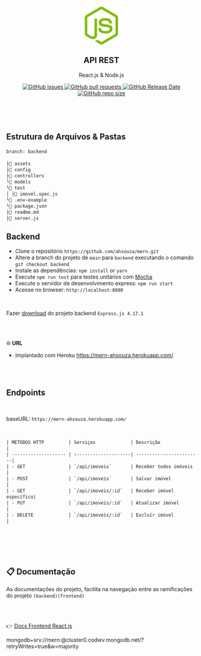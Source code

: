 <p align="center">
 <img width="100px" src="assets/nodejs.png" align="center" alt="GitHub Readme Stats" />
 <h2 align="center">API REST</h2>
 <p align="center">
    React.js & Node.js</p>
 </p>
  <p align="center">
    <a href="https://github.com/ahsouza/github-readme-stats/actions">
      <img alt="GitHub issues" src="https://img.shields.io/github/issues/ahsouza/mern">
    </a>
    <a href="https://codecov.io/gh/ahsouza/github-readme-stats">
      <img alt="GitHub pull requests" src="https://img.shields.io/github/issues-pr/ahsouza/mern">
    </a>
    <a href="https://a.paddle.com/v2/click/16413/119403?link=1227">
      <img alt="GitHub Release Date" src="https://img.shields.io/github/release-date/ahsouza/mern">
    </a>
    <a href="https://a.paddle.com/v2/click/16413/119403?link=2345">
      <img alt="GitHub repo size" src="https://img.shields.io/github/repo-size/ahsouza/mern">
    </a>
  </p>
</p>

<br>
<br>
<br>

## Estrutura de Arquivos & Pastas

```
branch: backend

├📂 assets
├📂 config
├📂 controllers
└📂 models
└📂 test
│ ├📄 imovel.spec.js
└📄 .env-example
└📄 package.json
├📄 readme.md
├📄 server.js
```


## Backend

- Clone o repositório `https://github.com/ahsouza/mern.git` 
- Altere a branch do projeto de `main` para `backend` executando o comando `git checkout backend` 
- Instale as dependências: `npm install` or `yarn`
- Execute `npm run test` para testes unitários com [Mocha](https://karma-runner.github.io/latest/index.html)
- Execute o servidor de desenvolvimento express: `npm run start`
- Acesse no browser: `http://localhost:8080`

<br>

Fazer [download](https://github.com/ahsouza/mern/archive/backend.zip) do projeto backend `Express.js 4.17.1`

<br>
<br>

🌐 **URL** 

 - Implantado com Heroku https://mern-ahsouza.herokuapp.com/


<br>
<br>

## Endpoints
 
 <br>
 
 baseURL: `https://mern-ahsouza.herokuapp.com/`
 
 <br>
 
```
| MÉTODOS HTTP         | Serviços             | Descrição               |
| -------------------- | :--------------------| ------------------------|
| - GET                | `/api/imoveis`       | Receber todos imóveis   |
| - POST               | `/api/imoveis`       | Salvar imóvel           |
| - GET                | `/api/imoveis/:id`   | Receber imóvel específico|
| - PUT                | `/api/imoveis/:id`   | Atualizar imóvel        |
| - DELETE             | `/api/imoveis/:id`   | Excluír imóvel          |
```

<br>
<br>
<br>
<br>

## 📋 Documentação

As documentações do projeto, facilita na navegação entre as ramificações do projeto `(backend)(frontend)` 

<br>
<br>

👉 [Docs Frontend React.js](https://github.com/ahsouza/mern/tree/frontend)


mongodb+srv://mern:<password>@cluster0.codwv.mongodb.net/<dbname>?retryWrites=true&w=majority